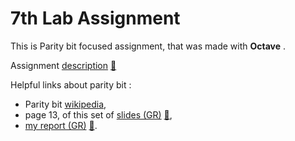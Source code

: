 # 7th Lab Assignment

This is Parity bit focused assignment, that was made with **Octave** . 


Assignment [description]() [💾]() 

Helpful links about parity bit :
* Parity bit [wikipedia](https://en.wikipedia.org/wiki/Parity_bit),
* page 13, of this set of [slides (GR)](https://github.com/tsingi-chris/CSD-Auth/blob/main/4th%20Semester/Digital%20Communications/Slides/5.%20%CE%91%CE%BD%CE%AF%CF%87%CE%BD%CE%B5%CF%85%CF%83%CE%B7%20%CE%BA%CE%B1%CE%B9%20%CE%94%CE%B9%CF%8C%CF%81%CE%B8%CF%89%CF%83%CE%B7%20%CE%A3%CF%86%CE%B1%CE%BB%CE%BC%CE%AC%CF%84%CF%89%CE%BD/06-Error%20handling-2021-SLIDES.pdf) [💾](https://github.com/tsingi-chris/CSD-Auth/raw/main/4th%20Semester/Digital%20Communications/Slides/5.%20%CE%91%CE%BD%CE%AF%CF%87%CE%BD%CE%B5%CF%85%CF%83%CE%B7%20%CE%BA%CE%B1%CE%B9%20%CE%94%CE%B9%CF%8C%CF%81%CE%B8%CF%89%CF%83%CE%B7%20%CE%A3%CF%86%CE%B1%CE%BB%CE%BC%CE%AC%CF%84%CF%89%CE%BD/06-Error%20handling-2021-SLIDES.pdf),
* [my report (GR)]() [💾]().